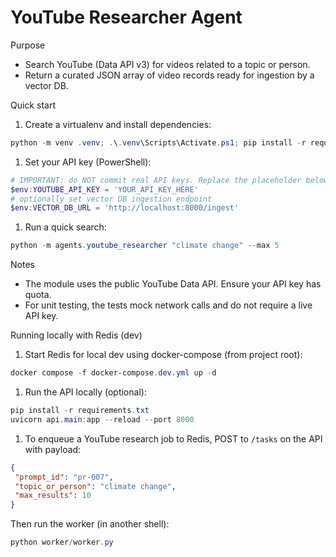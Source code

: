 # YouTube Researcher Agent

Purpose

- Search YouTube (Data API v3) for videos related to a topic or person.
- Return a curated JSON array of video records ready for ingestion by a vector DB.

Quick start

1. Create a virtualenv and install dependencies:

```powershell
python -m venv .venv; .\.venv\Scripts\Activate.ps1; pip install -r requirements.txt
```

1. Set your API key (PowerShell):

```powershell
# IMPORTANT: do NOT commit real API keys. Replace the placeholder below with your key at runtime.
$env:YOUTUBE_API_KEY = 'YOUR_API_KEY_HERE'
# optionally set vector DB ingestion endpoint
$env:VECTOR_DB_URL = 'http://localhost:8000/ingest'
```

1. Run a quick search:

```powershell
python -m agents.youtube_researcher "climate change" --max 5
```

Notes

- The module uses the public YouTube Data API. Ensure your API key has quota.
- For unit testing, the tests mock network calls and do not require a live API key.

Running locally with Redis (dev)

1. Start Redis for local dev using docker-compose (from project root):

```powershell
docker compose -f docker-compose.dev.yml up -d
```

1. Run the API locally (optional):

```powershell
pip install -r requirements.txt
uvicorn api.main:app --reload --port 8000
```

1. To enqueue a YouTube research job to Redis, POST to `/tasks` on the API with payload:

```json
{
 "prompt_id": "pr-007",
 "topic_or_person": "climate change",
 "max_results": 10
}
```

Then run the worker (in another shell):

```powershell
python worker/worker.py
```
